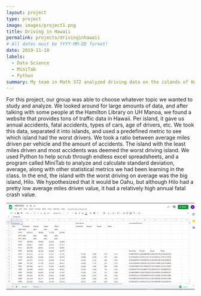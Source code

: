 ```yaml
---
layout: project
type: project
image: images/project1.png
title: Driving in Hawaii
permalink: projects/drivinginhawaii
# All dates must be YYYY-MM-DD format!
date: 2019-11-10
labels:
  - Data Science
  - MiniTab
  - Python
summary: My team in Math 372 analyzed driving data on the islands of Hawaii to see which island had the worst drivers.
---
```


For this project, our group was able to choose whatever topic we wanted to study and analyze. We looked around for large amounts of data, and after talking with some people at the Hamilton Library on UH Manoa, we found a website that provides tons of traffic data in Hawaii. Per island, it gave us annual accidents, fatal accidents, types of cars, age of drivers, etc. We took this data, separated it into islands, and used a predefined metric to see which island had the worst drivers. We took a ratio between average miles driven per vehicle and the amount of accidents. The island with the least miles driven and most accidents was deemed the worst driving island.
We used Python to help scrub through endless excel spreadsheets, and a program called MiniTab to analyze and calculate standard deviation, average, along with other statistical metrics we had been learning in the class. In the end, the island with the worst driving on average was the big island, Hilo. We hypothesized that it would be Oahu, but although Hilo had a pretty low average miles driven value, it had a relatively high annual fatal crash value.

<div>
  <img width="auto" height="auto" src="../images/project1.png">
</div>
